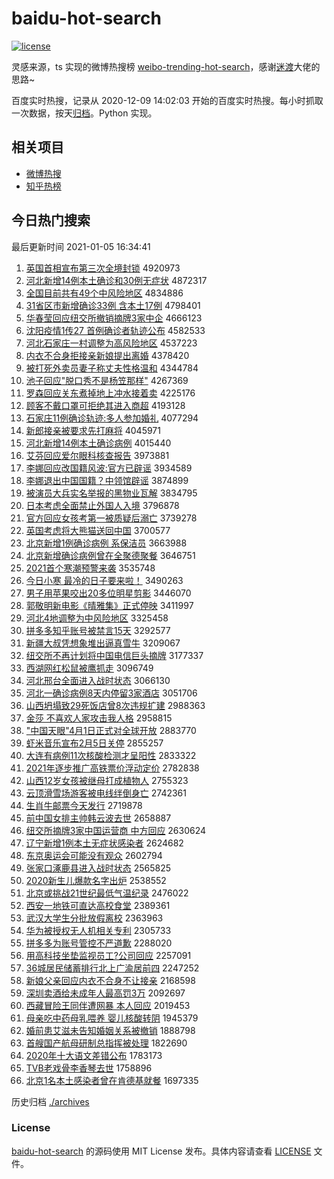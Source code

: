 # baidu-hot-search

[![license](https://img.shields.io/github/license/Arrackisarookie/baidu-hot-search)](https://github.com/Arrackisarookie/baidu-hot-search/blob/master/LICENSE)

灵感来源，ts 实现的微博热搜榜 [weibo-trending-hot-search](https://github.com/justjavac/weibo-trending-hot-search)，感谢[迷渡](https://github.com/justjavac)大佬的思路~

百度实时热搜，记录从 2020-12-09 14:02:03 开始的百度实时热搜。每小时抓取一次数据，按天[归档](./archives)。Python 实现。

## 相关项目
+ [微博热搜](https://github.com/Arrackisarookie/weibo-hot-search)
+ [知乎热榜](https://github.com/Arrackisarookie/zhihu-top-search)

## 今日热门搜索

<!-- Rank Begin -->

最后更新时间 2021-01-05 16:34:41

1. [英国首相宣布第三次全境封锁](http://www.baidu.com/baidu?cl=3&tn=SE_baiduhomet8_jmjb7mjw&rsv_dl=fyb_top&fr=top1000&wd=%D3%A2%B9%FA%CA%D7%CF%E0%D0%FB%B2%BC%B5%DA%C8%FD%B4%CE%C8%AB%BE%B3%B7%E2%CB%F8) 4920973
1. [河北新增14例本土确诊和30例无症状](http://www.baidu.com/baidu?cl=3&tn=SE_baiduhomet8_jmjb7mjw&rsv_dl=fyb_top&fr=top1000&wd=%BA%D3%B1%B1%D0%C2%D4%F614%C0%FD%B1%BE%CD%C1%C8%B7%D5%EF%BA%CD30%C0%FD%CE%DE%D6%A2%D7%B4) 4872317
1. [全国目前共有49个中风险地区](http://www.baidu.com/baidu?cl=3&tn=SE_baiduhomet8_jmjb7mjw&rsv_dl=fyb_top&fr=top1000&wd=%C8%AB%B9%FA%C4%BF%C7%B0%B9%B2%D3%D049%B8%F6%D6%D0%B7%E7%CF%D5%B5%D8%C7%F8) 4834886
1. [31省区市新增确诊33例 含本土17例](http://www.baidu.com/baidu?cl=3&tn=SE_baiduhomet8_jmjb7mjw&rsv_dl=fyb_top&fr=top1000&wd=31%CA%A1%C7%F8%CA%D0%D0%C2%D4%F6%C8%B7%D5%EF33%C0%FD%20%BA%AC%B1%BE%CD%C117%C0%FD) 4798401
1. [华春莹回应纽交所撤销摘牌3家中企](http://www.baidu.com/baidu?cl=3&tn=SE_baiduhomet8_jmjb7mjw&rsv_dl=fyb_top&fr=top1000&wd=%BB%AA%B4%BA%D3%A8%BB%D8%D3%A6%C5%A6%BD%BB%CB%F9%B3%B7%CF%FA%D5%AA%C5%C63%BC%D2%D6%D0%C6%F3) 4666123
1. [沈阳疫情1传27 首例确诊者轨迹公布](http://www.baidu.com/baidu?cl=3&tn=SE_baiduhomet8_jmjb7mjw&rsv_dl=fyb_top&fr=top1000&wd=%C9%F2%D1%F4%D2%DF%C7%E91%B4%AB27%20%CA%D7%C0%FD%C8%B7%D5%EF%D5%DF%B9%EC%BC%A3%B9%AB%B2%BC) 4582533
1. [河北石家庄一村调整为高风险地区](http://www.baidu.com/baidu?cl=3&tn=SE_baiduhomet8_jmjb7mjw&rsv_dl=fyb_top&fr=top1000&wd=%BA%D3%B1%B1%CA%AF%BC%D2%D7%AF%D2%BB%B4%E5%B5%F7%D5%FB%CE%AA%B8%DF%B7%E7%CF%D5%B5%D8%C7%F8) 4537223
1. [内衣不合身拒接亲新娘提出离婚](http://www.baidu.com/baidu?cl=3&tn=SE_baiduhomet8_jmjb7mjw&rsv_dl=fyb_top&fr=top1000&wd=%C4%DA%D2%C2%B2%BB%BA%CF%C9%ED%BE%DC%BD%D3%C7%D7%D0%C2%C4%EF%CC%E1%B3%F6%C0%EB%BB%E9) 4378420
1. [被打死外卖员妻子称丈夫性格温和](http://www.baidu.com/baidu?cl=3&tn=SE_baiduhomet8_jmjb7mjw&rsv_dl=fyb_top&fr=top1000&wd=%B1%BB%B4%F2%CB%C0%CD%E2%C2%F4%D4%B1%C6%DE%D7%D3%B3%C6%D5%C9%B7%F2%D0%D4%B8%F1%CE%C2%BA%CD) 4344784
1. [池子回应"脱口秀不是杨笠那样"](http://www.baidu.com/baidu?cl=3&tn=SE_baiduhomet8_jmjb7mjw&rsv_dl=fyb_top&fr=top1000&wd=%B3%D8%D7%D3%BB%D8%D3%A6%22%CD%D1%BF%DA%D0%E3%B2%BB%CA%C7%D1%EE%F3%D2%C4%C7%D1%F9%22) 4267369
1. [罗森回应关东煮掉地上冲水接着卖](http://www.baidu.com/baidu?cl=3&tn=SE_baiduhomet8_jmjb7mjw&rsv_dl=fyb_top&fr=top1000&wd=%C2%DE%C9%AD%BB%D8%D3%A6%B9%D8%B6%AB%D6%F3%B5%F4%B5%D8%C9%CF%B3%E5%CB%AE%BD%D3%D7%C5%C2%F4) 4225176
1. [顾客不戴口罩可拒绝其进入商超](http://www.baidu.com/baidu?cl=3&tn=SE_baiduhomet8_jmjb7mjw&rsv_dl=fyb_top&fr=top1000&wd=%B9%CB%BF%CD%B2%BB%B4%F7%BF%DA%D5%D6%BF%C9%BE%DC%BE%F8%C6%E4%BD%F8%C8%EB%C9%CC%B3%AC) 4193128
1. [石家庄11例确诊轨迹:多人参加婚礼](http://www.baidu.com/baidu?cl=3&tn=SE_baiduhomet8_jmjb7mjw&rsv_dl=fyb_top&fr=top1000&wd=%CA%AF%BC%D2%D7%AF11%C0%FD%C8%B7%D5%EF%B9%EC%BC%A3%3A%B6%E0%C8%CB%B2%CE%BC%D3%BB%E9%C0%F1) 4077294
1. [新郎接亲被要求先打麻将](http://www.baidu.com/baidu?cl=3&tn=SE_baiduhomet8_jmjb7mjw&rsv_dl=fyb_top&fr=top1000&wd=%D0%C2%C0%C9%BD%D3%C7%D7%B1%BB%D2%AA%C7%F3%CF%C8%B4%F2%C2%E9%BD%AB) 4045971
1. [河北新增14例本土确诊病例](http://www.baidu.com/baidu?cl=3&tn=SE_baiduhomet8_jmjb7mjw&rsv_dl=fyb_top&fr=top1000&wd=%BA%D3%B1%B1%D0%C2%D4%F614%C0%FD%B1%BE%CD%C1%C8%B7%D5%EF%B2%A1%C0%FD) 4015440
1. [艾芬回应爱尔眼科核查报告](http://www.baidu.com/baidu?cl=3&tn=SE_baiduhomet8_jmjb7mjw&rsv_dl=fyb_top&fr=top1000&wd=%B0%AC%B7%D2%BB%D8%D3%A6%B0%AE%B6%FB%D1%DB%BF%C6%BA%CB%B2%E9%B1%A8%B8%E6) 3973881
1. [李娜回应改国籍风波:官方已辟谣](http://www.baidu.com/baidu?cl=3&tn=SE_baiduhomet8_jmjb7mjw&rsv_dl=fyb_top&fr=top1000&wd=%C0%EE%C4%C8%BB%D8%D3%A6%B8%C4%B9%FA%BC%AE%B7%E7%B2%A8%3A%B9%D9%B7%BD%D2%D1%B1%D9%D2%A5) 3934589
1. [李娜退出中国国籍？中领馆辟谣](http://www.baidu.com/baidu?cl=3&tn=SE_baiduhomet8_jmjb7mjw&rsv_dl=fyb_top&fr=top1000&wd=%C0%EE%C4%C8%CD%CB%B3%F6%D6%D0%B9%FA%B9%FA%BC%AE%A3%BF%D6%D0%C1%EC%B9%DD%B1%D9%D2%A5) 3874899
1. [被演员大兵实名举报的黑物业瓦解](http://www.baidu.com/baidu?cl=3&tn=SE_baiduhomet8_jmjb7mjw&rsv_dl=fyb_top&fr=top1000&wd=%B1%BB%D1%DD%D4%B1%B4%F3%B1%F8%CA%B5%C3%FB%BE%D9%B1%A8%B5%C4%BA%DA%CE%EF%D2%B5%CD%DF%BD%E2) 3834795
1. [日本考虑全面禁止外国人入境](http://www.baidu.com/baidu?cl=3&tn=SE_baiduhomet8_jmjb7mjw&rsv_dl=fyb_top&fr=top1000&wd=%C8%D5%B1%BE%BF%BC%C2%C7%C8%AB%C3%E6%BD%FB%D6%B9%CD%E2%B9%FA%C8%CB%C8%EB%BE%B3) 3796878
1. [官方回应女孩考第一被质疑后溺亡](http://www.baidu.com/baidu?cl=3&tn=SE_baiduhomet8_jmjb7mjw&rsv_dl=fyb_top&fr=top1000&wd=%B9%D9%B7%BD%BB%D8%D3%A6%C5%AE%BA%A2%BF%BC%B5%DA%D2%BB%B1%BB%D6%CA%D2%C9%BA%F3%C4%E7%CD%F6) 3739278
1. [英国考虑将大熊猫送回中国](http://www.baidu.com/baidu?cl=3&tn=SE_baiduhomet8_jmjb7mjw&rsv_dl=fyb_top&fr=top1000&wd=%D3%A2%B9%FA%BF%BC%C2%C7%BD%AB%B4%F3%D0%DC%C3%A8%CB%CD%BB%D8%D6%D0%B9%FA) 3700577
1. [北京新增1例确诊病例 系保洁员](http://www.baidu.com/baidu?cl=3&tn=SE_baiduhomet8_jmjb7mjw&rsv_dl=fyb_top&fr=top1000&wd=%B1%B1%BE%A9%D0%C2%D4%F61%C0%FD%C8%B7%D5%EF%B2%A1%C0%FD%20%CF%B5%B1%A3%BD%E0%D4%B1) 3663988
1. [北京新增确诊病例曾在全聚德聚餐](http://www.baidu.com/baidu?cl=3&tn=SE_baiduhomet8_jmjb7mjw&rsv_dl=fyb_top&fr=top1000&wd=%B1%B1%BE%A9%D0%C2%D4%F6%C8%B7%D5%EF%B2%A1%C0%FD%D4%F8%D4%DA%C8%AB%BE%DB%B5%C2%BE%DB%B2%CD) 3646751
1. [2021首个寒潮预警来袭](http://www.baidu.com/baidu?cl=3&tn=SE_baiduhomet8_jmjb7mjw&rsv_dl=fyb_top&fr=top1000&wd=2021%CA%D7%B8%F6%BA%AE%B3%B1%D4%A4%BE%AF%C0%B4%CF%AE) 3535748
1. [今日小寒 最冷的日子要来啦！](http://www.baidu.com/baidu?cl=3&tn=SE_baiduhomet8_jmjb7mjw&rsv_dl=fyb_top&fr=top1000&wd=%BD%F1%C8%D5%D0%A1%BA%AE%20%D7%EE%C0%E4%B5%C4%C8%D5%D7%D3%D2%AA%C0%B4%C0%B2%A3%A1) 3490263
1. [男子用苹果咬出20多位明星剪影](http://www.baidu.com/baidu?cl=3&tn=SE_baiduhomet8_jmjb7mjw&rsv_dl=fyb_top&fr=top1000&wd=%C4%D0%D7%D3%D3%C3%C6%BB%B9%FB%D2%A7%B3%F620%B6%E0%CE%BB%C3%F7%D0%C7%BC%F4%D3%B0) 3446070
1. [郭敬明新电影《晴雅集》正式停映](http://www.baidu.com/baidu?cl=3&tn=SE_baiduhomet8_jmjb7mjw&rsv_dl=fyb_top&fr=top1000&wd=%B9%F9%BE%B4%C3%F7%D0%C2%B5%E7%D3%B0%A1%B6%C7%E7%D1%C5%BC%AF%A1%B7%D5%FD%CA%BD%CD%A3%D3%B3) 3411997
1. [河北4地调整为中风险地区](http://www.baidu.com/baidu?cl=3&tn=SE_baiduhomet8_jmjb7mjw&rsv_dl=fyb_top&fr=top1000&wd=%BA%D3%B1%B14%B5%D8%B5%F7%D5%FB%CE%AA%D6%D0%B7%E7%CF%D5%B5%D8%C7%F8) 3325458
1. [拼多多知乎账号被禁言15天](http://www.baidu.com/baidu?cl=3&tn=SE_baiduhomet8_jmjb7mjw&rsv_dl=fyb_top&fr=top1000&wd=%C6%B4%B6%E0%B6%E0%D6%AA%BA%F5%D5%CB%BA%C5%B1%BB%BD%FB%D1%D415%CC%EC) 3292577
1. [新疆大叔凭想象堆出逼真雪牛](http://www.baidu.com/baidu?cl=3&tn=SE_baiduhomet8_jmjb7mjw&rsv_dl=fyb_top&fr=top1000&wd=%D0%C2%BD%AE%B4%F3%CA%E5%C6%BE%CF%EB%CF%F3%B6%D1%B3%F6%B1%C6%D5%E6%D1%A9%C5%A3) 3209067
1. [纽交所不再计划将中国电信巨头摘牌](http://www.baidu.com/baidu?cl=3&tn=SE_baiduhomet8_jmjb7mjw&rsv_dl=fyb_top&fr=top1000&wd=%C5%A6%BD%BB%CB%F9%B2%BB%D4%D9%BC%C6%BB%AE%BD%AB%D6%D0%B9%FA%B5%E7%D0%C5%BE%DE%CD%B7%D5%AA%C5%C6) 3177337
1. [西湖网红松鼠被鹰抓走](http://www.baidu.com/baidu?cl=3&tn=SE_baiduhomet8_jmjb7mjw&rsv_dl=fyb_top&fr=top1000&wd=%CE%F7%BA%FE%CD%F8%BA%EC%CB%C9%CA%F3%B1%BB%D3%A5%D7%A5%D7%DF) 3096749
1. [河北邢台全面进入战时状态](http://www.baidu.com/baidu?cl=3&tn=SE_baiduhomet8_jmjb7mjw&rsv_dl=fyb_top&fr=top1000&wd=%BA%D3%B1%B1%D0%CF%CC%A8%C8%AB%C3%E6%BD%F8%C8%EB%D5%BD%CA%B1%D7%B4%CC%AC) 3066130
1. [河北一确诊病例8天内停留3家酒店](http://www.baidu.com/baidu?cl=3&tn=SE_baiduhomet8_jmjb7mjw&rsv_dl=fyb_top&fr=top1000&wd=%BA%D3%B1%B1%D2%BB%C8%B7%D5%EF%B2%A1%C0%FD8%CC%EC%C4%DA%CD%A3%C1%F43%BC%D2%BE%C6%B5%EA) 3051706
1. [山西坍塌致29死饭店曾8次违规扩建](http://www.baidu.com/baidu?cl=3&tn=SE_baiduhomet8_jmjb7mjw&rsv_dl=fyb_top&fr=top1000&wd=%C9%BD%CE%F7%CC%AE%CB%FA%D6%C229%CB%C0%B7%B9%B5%EA%D4%F88%B4%CE%CE%A5%B9%E6%C0%A9%BD%A8) 2988363
1. [金莎 不喜欢人家攻击我人格](http://www.baidu.com/baidu?cl=3&tn=SE_baiduhomet8_jmjb7mjw&rsv_dl=fyb_top&fr=top1000&wd=%BD%F0%C9%AF%20%B2%BB%CF%B2%BB%B6%C8%CB%BC%D2%B9%A5%BB%F7%CE%D2%C8%CB%B8%F1) 2958815
1. ["中国天眼"4月1日正式对全球开放](http://www.baidu.com/baidu?cl=3&tn=SE_baiduhomet8_jmjb7mjw&rsv_dl=fyb_top&fr=top1000&wd=%22%D6%D0%B9%FA%CC%EC%D1%DB%224%D4%C21%C8%D5%D5%FD%CA%BD%B6%D4%C8%AB%C7%F2%BF%AA%B7%C5) 2883770
1. [虾米音乐宣布2月5日关停](http://www.baidu.com/baidu?cl=3&tn=SE_baiduhomet8_jmjb7mjw&rsv_dl=fyb_top&fr=top1000&wd=%CF%BA%C3%D7%D2%F4%C0%D6%D0%FB%B2%BC2%D4%C25%C8%D5%B9%D8%CD%A3) 2855257
1. [大连有病例11次核酸检测才呈阳性](http://www.baidu.com/baidu?cl=3&tn=SE_baiduhomet8_jmjb7mjw&rsv_dl=fyb_top&fr=top1000&wd=%B4%F3%C1%AC%D3%D0%B2%A1%C0%FD11%B4%CE%BA%CB%CB%E1%BC%EC%B2%E2%B2%C5%B3%CA%D1%F4%D0%D4) 2833322
1. [2021年逐步推广高铁票价浮动定价](http://www.baidu.com/baidu?cl=3&tn=SE_baiduhomet8_jmjb7mjw&rsv_dl=fyb_top&fr=top1000&wd=2021%C4%EA%D6%F0%B2%BD%CD%C6%B9%E3%B8%DF%CC%FA%C6%B1%BC%DB%B8%A1%B6%AF%B6%A8%BC%DB) 2782838
1. [山西12岁女孩被继母打成植物人](http://www.baidu.com/baidu?cl=3&tn=SE_baiduhomet8_jmjb7mjw&rsv_dl=fyb_top&fr=top1000&wd=%C9%BD%CE%F712%CB%EA%C5%AE%BA%A2%B1%BB%BC%CC%C4%B8%B4%F2%B3%C9%D6%B2%CE%EF%C8%CB) 2755323
1. [云顶滑雪场游客被电线绊倒身亡](http://www.baidu.com/baidu?cl=3&tn=SE_baiduhomet8_jmjb7mjw&rsv_dl=fyb_top&fr=top1000&wd=%D4%C6%B6%A5%BB%AC%D1%A9%B3%A1%D3%CE%BF%CD%B1%BB%B5%E7%CF%DF%B0%ED%B5%B9%C9%ED%CD%F6) 2742361
1. [生肖牛邮票今天发行](http://www.baidu.com/baidu?cl=3&tn=SE_baiduhomet8_jmjb7mjw&rsv_dl=fyb_top&fr=top1000&wd=%C9%FA%D0%A4%C5%A3%D3%CA%C6%B1%BD%F1%CC%EC%B7%A2%D0%D0) 2719878
1. [前中国女排主帅韩云波去世](http://www.baidu.com/baidu?cl=3&tn=SE_baiduhomet8_jmjb7mjw&rsv_dl=fyb_top&fr=top1000&wd=%C7%B0%D6%D0%B9%FA%C5%AE%C5%C5%D6%F7%CB%A7%BA%AB%D4%C6%B2%A8%C8%A5%CA%C0) 2658887
1. [纽交所摘牌3家中国运营商 中方回应](http://www.baidu.com/baidu?cl=3&tn=SE_baiduhomet8_jmjb7mjw&rsv_dl=fyb_top&fr=top1000&wd=%C5%A6%BD%BB%CB%F9%D5%AA%C5%C63%BC%D2%D6%D0%B9%FA%D4%CB%D3%AA%C9%CC%20%D6%D0%B7%BD%BB%D8%D3%A6) 2630624
1. [辽宁新增1例本土无症状感染者](http://www.baidu.com/baidu?cl=3&tn=SE_baiduhomet8_jmjb7mjw&rsv_dl=fyb_top&fr=top1000&wd=%C1%C9%C4%FE%D0%C2%D4%F61%C0%FD%B1%BE%CD%C1%CE%DE%D6%A2%D7%B4%B8%D0%C8%BE%D5%DF) 2624682
1. [东京奥运会可能没有观众](http://www.baidu.com/baidu?cl=3&tn=SE_baiduhomet8_jmjb7mjw&rsv_dl=fyb_top&fr=top1000&wd=%B6%AB%BE%A9%B0%C2%D4%CB%BB%E1%BF%C9%C4%DC%C3%BB%D3%D0%B9%DB%D6%DA) 2602794
1. [张家口涿鹿县进入战时状态](http://www.baidu.com/baidu?cl=3&tn=SE_baiduhomet8_jmjb7mjw&rsv_dl=fyb_top&fr=top1000&wd=%D5%C5%BC%D2%BF%DA%E4%C3%C2%B9%CF%D8%BD%F8%C8%EB%D5%BD%CA%B1%D7%B4%CC%AC) 2565825
1. [2020新生儿爆款名字出炉](http://www.baidu.com/baidu?cl=3&tn=SE_baiduhomet8_jmjb7mjw&rsv_dl=fyb_top&fr=top1000&wd=2020%D0%C2%C9%FA%B6%F9%B1%AC%BF%EE%C3%FB%D7%D6%B3%F6%C2%AF) 2538552
1. [北京或挑战21世纪最低气温纪录](http://www.baidu.com/baidu?cl=3&tn=SE_baiduhomet8_jmjb7mjw&rsv_dl=fyb_top&fr=top1000&wd=%B1%B1%BE%A9%BB%F2%CC%F4%D5%BD21%CA%C0%BC%CD%D7%EE%B5%CD%C6%F8%CE%C2%BC%CD%C2%BC) 2476022
1. [西安一地铁可直达高校食堂](http://www.baidu.com/baidu?cl=3&tn=SE_baiduhomet8_jmjb7mjw&rsv_dl=fyb_top&fr=top1000&wd=%CE%F7%B0%B2%D2%BB%B5%D8%CC%FA%BF%C9%D6%B1%B4%EF%B8%DF%D0%A3%CA%B3%CC%C3) 2389361
1. [武汉大学生分批放假离校](http://www.baidu.com/baidu?cl=3&tn=SE_baiduhomet8_jmjb7mjw&rsv_dl=fyb_top&fr=top1000&wd=%CE%E4%BA%BA%B4%F3%D1%A7%C9%FA%B7%D6%C5%FA%B7%C5%BC%D9%C0%EB%D0%A3) 2363963
1. [华为被授权无人机相关专利](http://www.baidu.com/baidu?cl=3&tn=SE_baiduhomet8_jmjb7mjw&rsv_dl=fyb_top&fr=top1000&wd=%BB%AA%CE%AA%B1%BB%CA%DA%C8%A8%CE%DE%C8%CB%BB%FA%CF%E0%B9%D8%D7%A8%C0%FB) 2305733
1. [拼多多为账号管控不严道歉](http://www.baidu.com/baidu?cl=3&tn=SE_baiduhomet8_jmjb7mjw&rsv_dl=fyb_top&fr=top1000&wd=%C6%B4%B6%E0%B6%E0%CE%AA%D5%CB%BA%C5%B9%DC%BF%D8%B2%BB%D1%CF%B5%C0%C7%B8) 2288020
1. [用高科技坐垫监视员工?公司回应](http://www.baidu.com/baidu?cl=3&tn=SE_baiduhomet8_jmjb7mjw&rsv_dl=fyb_top&fr=top1000&wd=%D3%C3%B8%DF%BF%C6%BC%BC%D7%F8%B5%E6%BC%E0%CA%D3%D4%B1%B9%A4%3F%B9%AB%CB%BE%BB%D8%D3%A6) 2257091
1. [36城居民储蓄排行北上广渝居前四](http://www.baidu.com/baidu?cl=3&tn=SE_baiduhomet8_jmjb7mjw&rsv_dl=fyb_top&fr=top1000&wd=36%B3%C7%BE%D3%C3%F1%B4%A2%D0%EE%C5%C5%D0%D0%B1%B1%C9%CF%B9%E3%D3%E5%BE%D3%C7%B0%CB%C4) 2247252
1. [新娘父亲回应内衣不合身不让接亲](http://www.baidu.com/baidu?cl=3&tn=SE_baiduhomet8_jmjb7mjw&rsv_dl=fyb_top&fr=top1000&wd=%D0%C2%C4%EF%B8%B8%C7%D7%BB%D8%D3%A6%C4%DA%D2%C2%B2%BB%BA%CF%C9%ED%B2%BB%C8%C3%BD%D3%C7%D7) 2168598
1. [深圳卖酒给未成年人最高罚3万](http://www.baidu.com/baidu?cl=3&tn=SE_baiduhomet8_jmjb7mjw&rsv_dl=fyb_top&fr=top1000&wd=%C9%EE%DB%DA%C2%F4%BE%C6%B8%F8%CE%B4%B3%C9%C4%EA%C8%CB%D7%EE%B8%DF%B7%A33%CD%F2) 2092697
1. [西藏冒险王同伴遭网暴 本人回应](http://www.baidu.com/baidu?cl=3&tn=SE_baiduhomet8_jmjb7mjw&rsv_dl=fyb_top&fr=top1000&wd=%CE%F7%B2%D8%C3%B0%CF%D5%CD%F5%CD%AC%B0%E9%D4%E2%CD%F8%B1%A9%20%B1%BE%C8%CB%BB%D8%D3%A6) 2019453
1. [母亲吃中药母乳喂养 婴儿核酸转阴](http://www.baidu.com/baidu?cl=3&tn=SE_baiduhomet8_jmjb7mjw&rsv_dl=fyb_top&fr=top1000&wd=%C4%B8%C7%D7%B3%D4%D6%D0%D2%A9%C4%B8%C8%E9%CE%B9%D1%F8%20%D3%A4%B6%F9%BA%CB%CB%E1%D7%AA%D2%F5) 1945379
1. [婚前患艾滋未告知婚姻关系被撤销](http://www.baidu.com/baidu?cl=3&tn=SE_baiduhomet8_jmjb7mjw&rsv_dl=fyb_top&fr=top1000&wd=%BB%E9%C7%B0%BB%BC%B0%AC%D7%CC%CE%B4%B8%E6%D6%AA%BB%E9%D2%F6%B9%D8%CF%B5%B1%BB%B3%B7%CF%FA) 1888798
1. [首艘国产航母研制总指挥被处理](http://www.baidu.com/baidu?cl=3&tn=SE_baiduhomet8_jmjb7mjw&rsv_dl=fyb_top&fr=top1000&wd=%CA%D7%CB%D2%B9%FA%B2%FA%BA%BD%C4%B8%D1%D0%D6%C6%D7%DC%D6%B8%BB%D3%B1%BB%B4%A6%C0%ED) 1822690
1. [2020年十大语文差错公布](http://www.baidu.com/baidu?cl=3&tn=SE_baiduhomet8_jmjb7mjw&rsv_dl=fyb_top&fr=top1000&wd=2020%C4%EA%CA%AE%B4%F3%D3%EF%CE%C4%B2%EE%B4%ED%B9%AB%B2%BC) 1783173
1. [TVB老戏骨李香琴去世](http://www.baidu.com/baidu?cl=3&tn=SE_baiduhomet8_jmjb7mjw&rsv_dl=fyb_top&fr=top1000&wd=TVB%C0%CF%CF%B7%B9%C7%C0%EE%CF%E3%C7%D9%C8%A5%CA%C0) 1758896
1. [北京1名本土感染者曾在肯德基就餐](http://www.baidu.com/baidu?cl=3&tn=SE_baiduhomet8_jmjb7mjw&rsv_dl=fyb_top&fr=top1000&wd=%B1%B1%BE%A91%C3%FB%B1%BE%CD%C1%B8%D0%C8%BE%D5%DF%D4%F8%D4%DA%BF%CF%B5%C2%BB%F9%BE%CD%B2%CD) 1697335
<!-- Rank End -->

历史归档 [./archives](./archives)

### License

[baidu-hot-search](https://github.com/Arrackisarookie/baidu-hot-search) 的源码使用 MIT License 发布。具体内容请查看 [LICENSE](./LICENSE) 文件。
